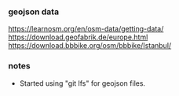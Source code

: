 ### geojson data
https://learnosm.org/en/osm-data/getting-data/
https://download.geofabrik.de/europe.html
https://download.bbbike.org/osm/bbbike/Istanbul/

### notes
 - Started using "git lfs" for geojson files.
